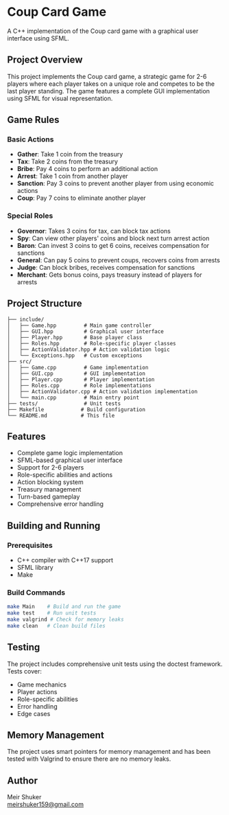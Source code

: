 # Coup Card Game

A C++ implementation of the Coup card game with a graphical user interface using SFML.

## Project Overview

This project implements the Coup card game, a strategic game for 2-6 players where each player takes on a unique role and competes to be the last player standing. The game features a complete GUI implementation using SFML for visual representation.

## Game Rules

### Basic Actions
- **Gather**: Take 1 coin from the treasury
- **Tax**: Take 2 coins from the treasury
- **Bribe**: Pay 4 coins to perform an additional action
- **Arrest**: Take 1 coin from another player
- **Sanction**: Pay 3 coins to prevent another player from using economic actions
- **Coup**: Pay 7 coins to eliminate another player

### Special Roles
- **Governor**: Takes 3 coins for tax, can block tax actions
- **Spy**: Can view other players' coins and block next turn arrest action
- **Baron**: Can invest 3 coins to get 6 coins, receives compensation for sanctions
- **General**: Can pay 5 coins to prevent coups, recovers coins from arrests
- **Judge**: Can block bribes, receives compensation for sanctions
- **Merchant**: Gets bonus coins, pays treasury instead of players for arrests

## Project Structure

```
├── include/
│   ├── Game.hpp         # Main game controller
│   ├── GUI.hpp          # Graphical user interface
│   ├── Player.hpp       # Base player class
│   ├── Roles.hpp        # Role-specific player classes
│   ├── ActionValidator.hpp # Action validation logic
│   └── Exceptions.hpp   # Custom exceptions
├── src/
│   ├── Game.cpp         # Game implementation
│   ├── GUI.cpp          # GUI implementation
│   ├── Player.cpp       # Player implementation
│   ├── Roles.cpp        # Role implementations
│   ├── ActionValidator.cpp # Action validation implementation
│   └── main.cpp         # Main entry point
├── tests/               # Unit tests
├── Makefile            # Build configuration
└── README.md           # This file
```

## Features

- Complete game logic implementation
- SFML-based graphical user interface
- Support for 2-6 players
- Role-specific abilities and actions
- Action blocking system
- Treasury management
- Turn-based gameplay
- Comprehensive error handling

## Building and Running

### Prerequisites
- C++ compiler with C++17 support
- SFML library
- Make

### Build Commands
```bash
make Main    # Build and run the game
make test    # Run unit tests
make valgrind # Check for memory leaks
make clean   # Clean build files
```

## Testing

The project includes comprehensive unit tests using the doctest framework. Tests cover:
- Game mechanics
- Player actions
- Role-specific abilities
- Error handling
- Edge cases

## Memory Management

The project uses smart pointers for memory management and has been tested with Valgrind to ensure there are no memory leaks.

## Author

Meir Shuker  
meirshuker159@gmail.com
